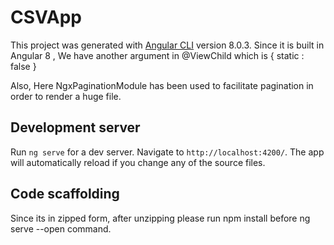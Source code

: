 # CSVApp

This project was generated with [Angular CLI](https://github.com/angular/angular-cli) version 8.0.3.
Since it is built in Angular 8 , We have another argument in @ViewChild which is { static : false }

Also, Here NgxPaginationModule has been used to facilitate pagination in order to render a huge file.

## Development server

Run `ng serve` for a dev server. Navigate to `http://localhost:4200/`. The app will automatically reload if you change any of the source files.

## Code scaffolding

Since its in zipped form, after unzipping please run npm install before ng serve --open command.


